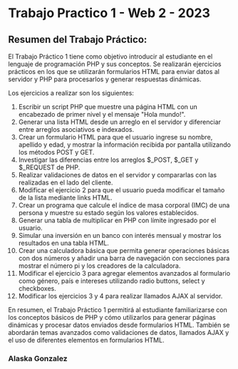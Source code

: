 # Trabajo Practico 1 - Web 2 - 2023
## Resumen del Trabajo Práctico:

El Trabajo Práctico 1 tiene como objetivo introducir al estudiante en el lenguaje de programación PHP y sus conceptos. Se realizarán ejercicios prácticos en los que se utilizarán formularios HTML para enviar datos al servidor y PHP para procesarlos y generar respuestas dinámicas.

Los ejercicios a realizar son los siguientes:

1. Escribir un script PHP que muestre una página HTML con un encabezado de primer nivel y el mensaje "Hola mundo!".
2. Generar una lista HTML desde un arreglo en el servidor y diferenciar entre arreglos asociativos e indexados.
3. Crear un formulario HTML para que el usuario ingrese su nombre, apellido y edad, y mostrar la información recibida por pantalla utilizando los métodos POST y GET.
4. Investigar las diferencias entre los arreglos $_POST, $_GET y $_REQUEST de PHP.
5. Realizar validaciones de datos en el servidor y compararlas con las realizadas en el lado del cliente.
6. Modificar el ejercicio 2 para que el usuario pueda modificar el tamaño de la lista mediante links HTML.
7. Crear un programa que calcule el índice de masa corporal (IMC) de una persona y muestre su estado según los valores establecidos.
8. Generar una tabla de multiplicar en PHP con límite ingresado por el usuario.
9. Simular una inversión en un banco con interés mensual y mostrar los resultados en una tabla HTML.
10. Crear una calculadora básica que permita generar operaciones básicas con dos números y añadir una barra de navegación con secciones para mostrar el número pi y los creadores de la calculadora.
11. Modificar el ejercicio 3 para agregar elementos avanzados al formulario como género, país e intereses utilizando radio buttons, select y checkboxes.
12. Modificar los ejercicios 3 y 4 para realizar llamados AJAX al servidor.

En resumen, el Trabajo Práctico 1 permitirá al estudiante familiarizarse con los conceptos básicos de PHP y cómo utilizarlos para generar páginas dinámicas y procesar datos enviados desde formularios HTML. También se abordarán temas avanzados como validaciones de datos, llamados AJAX y el uso de diferentes elementos en formularios HTML.

### Alaska Gonzalez
